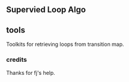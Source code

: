 ## Supervied Loop Algo

## tools
Toolkits for retrieving loops from transition map.

### credits
Thanks for fj's help.